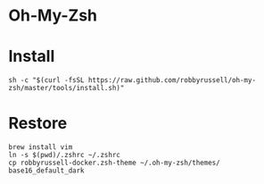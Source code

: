 # Oh-My-Zsh

# Install

```
sh -c "$(curl -fsSL https://raw.github.com/robbyrussell/oh-my-zsh/master/tools/install.sh)"
```

# Restore
```
brew install vim
ln -s $(pwd)/.zshrc ~/.zshrc
cp robbyrussell-docker.zsh-theme ~/.oh-my-zsh/themes/
base16_default_dark
```
